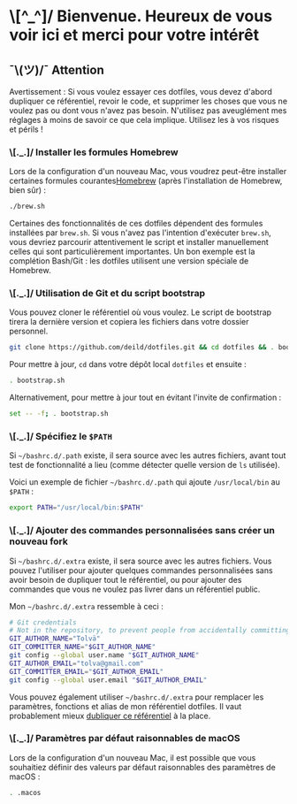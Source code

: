 # \\[^_^]/ Bienvenue. Heureux de vous voir ici et merci pour votre intérêt

## ¯\\(ツ)/¯ Attention

Avertissement : Si vous voulez essayer ces dotfiles, vous devez d'abord dupliquer ce référentiel, revoir le code, et supprimer les choses que vous ne voulez pas ou dont vous n'avez pas besoin. N'utilisez pas aveuglément mes réglages à moins de savoir ce que cela implique. Utilisez les à vos risques et périls !

### \\[._.]/ Installer les formules Homebrew

Lors de la configuration d'un nouveau Mac, vous voudrez peut-être installer certaines formules courantes[Homebrew](https://brew.sh/) (après l'installation de Homebrew, bien sûr) :

```bash
./brew.sh
```

Certaines des fonctionnalités de ces dotfiles dépendent des formules installées par `brew.sh`. Si vous n'avez pas l'intention d'exécuter `brew.sh`, vous devriez parcourir attentivement le script et installer manuellement celles qui sont particulièrement importantes. Un bon exemple est la complétion Bash/Git : les dotfiles utilisent une version spéciale de Homebrew.

### \\[._.]/ Utilisation de Git et du script bootstrap

Vous pouvez cloner le référentiel où vous voulez. Le script de bootstrap tirera la dernière version et copiera les fichiers dans votre dossier personnel.

```bash
git clone https://github.com/deild/dotfiles.git && cd dotfiles && . bootstrap.sh
```

Pour mettre à jour, `cd` dans votre dépôt local `dotfiles` et ensuite :

```bash
. bootstrap.sh
```

Alternativement, pour mettre à jour tout en évitant l'invite de confirmation :

```bash
set -- -f; . bootstrap.sh
```

### \\[._.]/ Spécifiez le `$PATH`

Si `~/bashrc.d/.path` existe, il sera source avec les autres fichiers, avant tout test de fonctionnalité a lieu (comme détecter quelle version de `ls` utilisée).

Voici un exemple de fichier `~/bashrc.d/.path` qui ajoute `/usr/local/bin` au `$PATH` :

```bash
export PATH="/usr/local/bin:$PATH"
```

### \\[._.]/ Ajouter des commandes personnalisées sans créer un nouveau fork

Si `~/bashrc.d/.extra` existe, il sera source avec les autres fichiers. Vous pouvez l'utiliser pour ajouter quelques commandes personnalisées sans avoir besoin de dupliquer tout le référentiel, ou pour ajouter des commandes que vous ne voulez pas livrer dans un référentiel public.

Mon `~/bashrc.d/.extra` ressemble à ceci :

```bash
# Git credentials
# Not in the repository, to prevent people from accidentally committing under my name
GIT_AUTHOR_NAME="Tolvä"
GIT_COMMITTER_NAME="$GIT_AUTHOR_NAME"
git config --global user.name "$GIT_AUTHOR_NAME"
GIT_AUTHOR_EMAIL="tolva@gmail.com"
GIT_COMMITTER_EMAIL="$GIT_AUTHOR_EMAIL"
git config --global user.email "$GIT_AUTHOR_EMAIL"
```

Vous pouvez également utiliser `~/bashrc.d/.extra` pour remplacer les paramètres, fonctions et alias de mon référentiel dotfiles. Il vaut probablement mieux [dubliquer ce référentiel](https://github.com/deild/dotfiles/fork) à la place.

### \\[._.]/ Paramètres par défaut raisonnables de macOS

Lors de la configuration d'un nouveau Mac, il est possible que vous souhaitiez définir des valeurs par défaut raisonnables des paramètres de macOS :

```bash
. .macos
```
